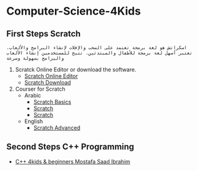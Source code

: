 # Computer-Science-4Kids

## First Steps Scratch

`اسكراتش هو لغة برمجة تعتمد على السحب والإفلات لإنشاء البرامج والألعاب. تعتبر أسهل لغة برمجة للأطفال والمبتدئين. تتيح للمستخدمين إنشاء الألعاب والبرامج بسهولة وسرعة`

1. Scratck Online Editor or download the software.
    - [Scratch Online Editor](https://scratch.mit.edu/)
    - [Scratch Download](https://scratch.mit.edu/scratch2download/)
2. Courser for Scratch
    - Arabic
        - [Scratch Basics](https://www.youtube.com/playlist?list=PLBbRmvwqY0rF3JnVITmwT5cqaMCd2JBz1)
        - [Scratch](https://www.youtube.com/playlist?list=PLAmzEzwFOgbo2CQG8HW0173SOrn37YOfR)
        - [Scratch](https://www.youtube.com/playlist?list=PLzTFSn-Bzi_yShxnBXoFz7vj-H3bcuULg)
    - English
        - [Scratch Advanced](https://www.youtube.com/playlist?list=PLSgUBfi51uleKBqesGoy57po9kjuhiAN4)

## Second Steps C++ Programming

- [C++ 4kids & beginners Mostafa Saad Ibrahim](https://www.youtube.com/playlist?list=PLPt2dINI2MIbwnEoeHZnUHeUHjTd8x4F3)
